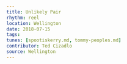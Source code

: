 ```yaml
---
title: Unlikely Pair
rhythm: reel
location: Wellington
date: 2018-07-15
tags:
tunes: [spootiskerry.md, tommy-peoples.md]
contributor: Ted Cizadlo
source: Wellington
---
```

